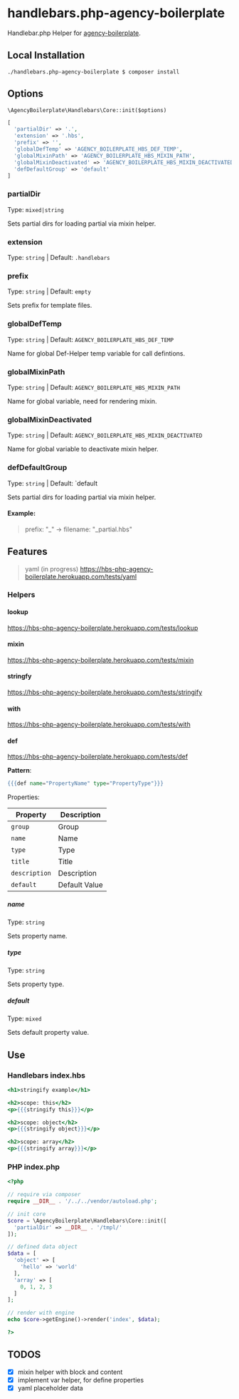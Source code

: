 # handlebars.php-agency-boilerplate

Handlebar.php Helper for [agency-boilerplate](https://github.com/StephanGerbeth/agency-boilerplate).

## Local Installation

```
./handlebars.php-agency-boilerplate $ composer install
```

## Options

`\AgencyBoilerplate\Handlebars\Core::init($options)`

```php
[
  'partialDir' => '.',
  'extension' => '.hbs',
  'prefix' => '',
  'globalDefTemp' => 'AGENCY_BOILERPLATE_HBS_DEF_TEMP',
  'globalMixinPath' => 'AGENCY_BOILERPLATE_HBS_MIXIN_PATH',
  'globalMixinDeactivated' => 'AGENCY_BOILERPLATE_HBS_MIXIN_DEACTIVATED',
  'defDefaultGroup' => 'default'
]
```

### partialDir

Type: `mixed|string`

Sets partial dirs for loading partial via mixin helper.

### extension

Type: `string` | Default: `.handlebars`

### prefix

Type: `string` | Default: `empty`

Sets prefix for template files.

### globalDefTemp

Type: `string` | Default: `AGENCY_BOILERPLATE_HBS_DEF_TEMP` 

Name for global Def-Helper temp variable for call defintions.

### globalMixinPath

Type: `string` | Default: `AGENCY_BOILERPLATE_HBS_MIXIN_PATH` 

Name for global variable, need for rendering mixin.

### globalMixinDeactivated

Type: `string` | Default: `AGENCY_BOILERPLATE_HBS_MIXIN_DEACTIVATED`

Name for global variable to deactivate mixin helper.

### defDefaultGroup

Type: `string` | Default: `default

Sets partial dirs for loading partial via mixin helper.


#### Example:

> prefix: "_" -> filename: "_partial.hbs"

## Features

> yaml (in progress) <https://hbs-php-agency-boilerplate.herokuapp.com/tests/yaml>

### Helpers

#### lookup

<https://hbs-php-agency-boilerplate.herokuapp.com/tests/lookup>

#### mixin

<https://hbs-php-agency-boilerplate.herokuapp.com/tests/mixin>

#### stringfy

<https://hbs-php-agency-boilerplate.herokuapp.com/tests/stringify>

#### with

<https://hbs-php-agency-boilerplate.herokuapp.com/tests/with>

#### def

<https://hbs-php-agency-boilerplate.herokuapp.com/tests/def>

**Pattern**:

```mustache
{{{def name="PropertyName" type="PropertyType"}}}
```

Properties:

Property      | Description
------------- | -------------
`group`       | Group
`name`        | Name
`type`        | Type
`title`       | Title
`description` | Description
`default`     | Default Value

##### name

Type: `string`

Sets property name.

##### type

Type: `string`

Sets property type.

##### default

Type: `mixed`

Sets default property value.

## Use

### Handlebars index.hbs

```mustache
<h1>stringify example</h1>

<h2>scope: this</h2>
<p>{{{stringify this}}}</p>

<h2>scope: object</h2>
<p>{{{stringify object}}}</p>

<h2>scope: array</h2>
<p>{{{stringify array}}}</p>
```

### PHP index.php

```php
<?php

// require via composer
require __DIR__ . '/../../vendor/autoload.php';

// init core
$core = \AgencyBoilerplate\Handlebars\Core::init([
  'partialDir' => __DIR__ . '/tmpl/'
]);

// defined data object
$data = [
  'object' => [
    'hello' => 'world'
  ],
  'array' => [
    0, 1, 2, 3
  ]
];

// render with engine
echo $core->getEngine()->render('index', $data);

?>
```

## TODOS

- [x] mixin helper with block and content
- [x] implement var helper, for define properties
- [x] yaml placeholder data
